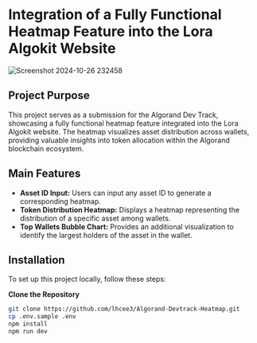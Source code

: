# Integration of a Fully Functional Heatmap Feature into the Lora Algokit Website
![Screenshot 2024-10-26 232458](https://github.com/user-attachments/assets/86980687-8510-47a6-9fb9-465da02ef4a2)


## Project Purpose

This project serves as a submission for the Algorand Dev Track, showcasing a fully functional heatmap feature integrated into the Lora Algokit website. The heatmap visualizes asset distribution across wallets, providing valuable insights into token allocation within the Algorand blockchain ecosystem.

## Main Features

- **Asset ID Input:** Users can input any asset ID to generate a corresponding heatmap.
- **Token Distribution Heatmap:** Displays a heatmap representing the distribution of a specific asset among wallets.
- **Top Wallets Bubble Chart:** Provides an additional visualization to identify the largest holders of the asset in the wallet.

## Installation

To set up this project locally, follow these steps:

**Clone the Repository**

```bash
git clone https://github.com/lhcee3/Algorand-Devtrack-Heatmap.git
cp .env.sample .env
npm install
npm run dev
```
